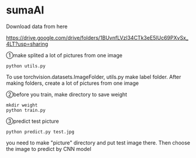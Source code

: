 # sumaAI

Download data from here

https://drive.google.com/drive/folders/1BUvnfLVzl34CTk3eE5lUc69PXvSx_4LT?usp=sharing

①make splited a lot of pictures from one image

```
python utils.py
```

To use torchvision.datasets.ImageFolder, utils.py make label folder.
After making folders, create a lot of pictures from one image

②before you train, make directory to save weight

```
mkdir weight
python train.py
```

③predict test picture

```
python predict.py test.jpg
```

you need to make "picture" directory and put test image there.
Then choose the image to predict by CNN model
